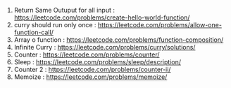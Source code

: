 1) Return Same Outuput for all input : https://leetcode.com/problems/create-hello-world-function/
2) curry should run only once :  https://leetcode.com/problems/allow-one-function-call/
3) Array o function : https://leetcode.com/problems/function-composition/
4) Infinite Curry : https://leetcode.com/problems/curry/solutions/
5) Counter : https://leetcode.com/problems/counter/
6) Sleep : https://leetcode.com/problems/sleep/description/
7) Counter 2 : https://leetcode.com/problems/counter-ii/
8) Memoize : https://leetcode.com/problems/memoize/
